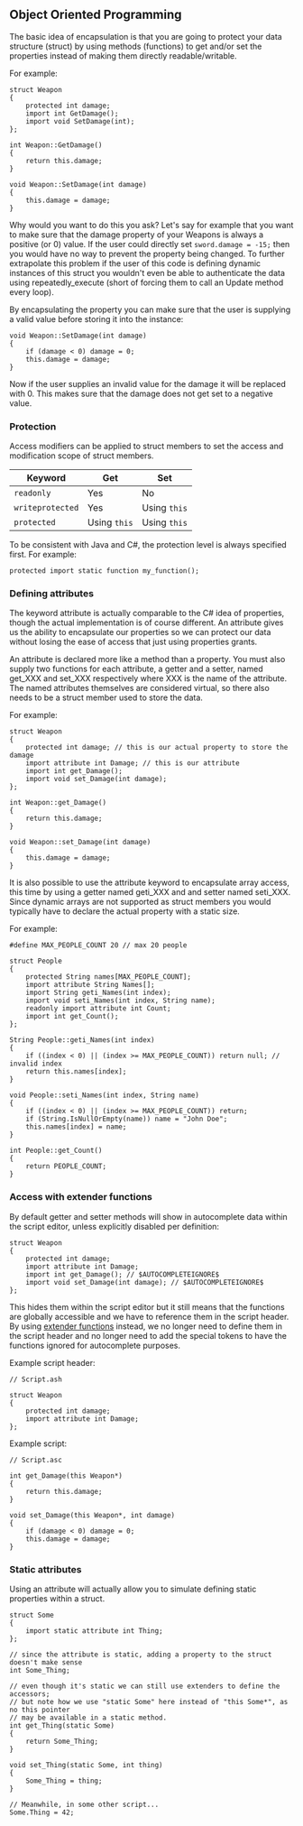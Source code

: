 ## Object Oriented Programming

The basic idea of encapsulation is that you are going to protect your data
structure (struct) by using methods (functions) to get and/or set the
properties instead of making them directly readable/writable.

For example:

```ags
struct Weapon
{
    protected int damage;
    import int GetDamage();
    import void SetDamage(int);
};

int Weapon::GetDamage()
{
    return this.damage;
}

void Weapon::SetDamage(int damage)
{
    this.damage = damage;
}
```

Why would you want to do this you ask? Let's say for example that you want to
make sure that the damage property of your Weapons is always a positive (or 0)
value. If the user could directly set `sword.damage = -15;` then you would have
no way to prevent the property being changed. To further extrapolate this
problem if the user of this code is defining dynamic instances of this struct
you wouldn't even be able to authenticate the data using repeatedly_execute
(short of forcing them to call an Update method every loop).

By encapsulating the property you can make sure that the user is supplying a
valid value before storing it into the instance:

```ags
void Weapon::SetDamage(int damage)
{
    if (damage < 0) damage = 0;
    this.damage = damage;
}
```

Now if the user supplies an invalid value for the damage it will be replaced
with 0. This makes sure that the damage does not get set to a negative value.

### Protection

Access modifiers can be applied to struct members to set the access and
modification scope of struct members.

| Keyword | Get | Set |
| --- | --- | --- |
| `readonly` | Yes | No |
| `writeprotected` | Yes | Using `this` |
| `protected` | Using `this`| Using `this` |

To be consistent with Java and C#, the protection level is always specified
first. For example:

```ags
protected import static function my_function();
```

### Defining attributes

The keyword attribute is actually comparable to the C# idea of properties,
though the actual implementation is of course different. An attribute gives us
the ability to encapsulate our properties so we can protect our data without
losing the ease of access that just using properties grants.

An attribute is declared more like a method than a property. You must also
supply two functions for each attribute, a getter and a setter, named get_XXX
and set_XXX respectively where XXX is the name of the attribute. The named
attributes themselves are considered virtual, so there also needs to be a
struct member used to store the data.

For example:

```ags
struct Weapon
{
    protected int damage; // this is our actual property to store the damage
    import attribute int Damage; // this is our attribute
    import int get_Damage();
    import void set_Damage(int damage);
};

int Weapon::get_Damage()
{
    return this.damage;
}

void Weapon::set_Damage(int damage)
{
    this.damage = damage;
}
```

It is also possible to use the attribute keyword to encapsulate array access,
this time by using a getter named geti_XXX and and setter named seti_XXX. Since
dynamic arrays are not supported as struct members you would typically have to
declare the actual property with a static size.

For example:

```ags
#define MAX_PEOPLE_COUNT 20 // max 20 people
 
struct People
{
    protected String names[MAX_PEOPLE_COUNT];
    import attribute String Names[];
    import String geti_Names(int index);
    import void seti_Names(int index, String name);
    readonly import attribute int Count;
    import int get_Count();
};

String People::geti_Names(int index)
{
    if ((index < 0) || (index >= MAX_PEOPLE_COUNT)) return null; // invalid index
    return this.names[index];
}

void People::seti_Names(int index, String name)
{
    if ((index < 0) || (index >= MAX_PEOPLE_COUNT)) return;
    if (String.IsNullOrEmpty(name)) name = "John Doe";
    this.names[index] = name;
}

int People::get_Count()
{
    return PEOPLE_COUNT;
}
```

### Access with extender functions

By default getter and setter methods will show in autocomplete data within the
script editor, unless explicitly disabled per definition:

```ags
struct Weapon
{
    protected int damage;
    import attribute int Damage;
    import int get_Damage(); // $AUTOCOMPLETEIGNORE$
    import void set_Damage(int damage); // $AUTOCOMPLETEIGNORE$
};
```

This hides them within the script editor but it still means that the functions
are globally accessible and we have to reference them in the script header. By
using [extender functions](ExtenderFunctions) instead, we no longer need to
define them in the script header and no longer need to add the special tokens
to have the functions ignored for autocomplete purposes.

Example script header:

```ags
// Script.ash

struct Weapon
{
    protected int damage;
    import attribute int Damage;
};
```

Example script:

```ags
// Script.asc

int get_Damage(this Weapon*)
{
    return this.damage;
}

void set_Damage(this Weapon*, int damage)
{
    if (damage < 0) damage = 0;
    this.damage = damage;
}
```

### Static attributes

Using an attribute will actually allow you to simulate defining static properties
within a struct.

```ags
struct Some
{
    import static attribute int Thing;
};

// since the attribute is static, adding a property to the struct doesn't make sense
int Some_Thing;

// even though it's static we can still use extenders to define the accessors;
// but note how we use "static Some" here instead of "this Some*", as no this pointer
// may be available in a static method.
int get_Thing(static Some)
{
    return Some_Thing;
}

void set_Thing(static Some, int thing)
{
    Some_Thing = thing;
}

// Meanwhile, in some other script...
Some.Thing = 42;
```

